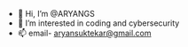 - 👋 Hi, I’m @ARYANGS
- 👀 I’m interested in coding and cybersecurity
- 📫 email- aryansuktekar@gmail.com

<!---
ARYANGS/ARYANGS is a ✨ special ✨ repository because its `README.md` (this file) appears on your GitHub profile.
You can click the Preview link to take a look at your changes.
--->
